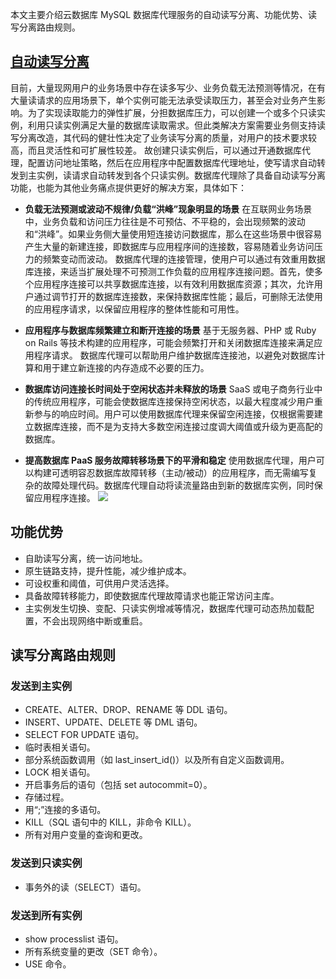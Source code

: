 本文主要介绍云数据库 MySQL 数据库代理服务的自动读写分离、功能优势、读写分离路由规则。

## [自动读写分离](id:zddxfl)
目前，大量现网用户的业务场景中存在读多写少、业务负载无法预测等情况，在有大量读请求的应用场景下，单个实例可能无法承受读取压力，甚至会对业务产生影响。为了实现读取能力的弹性扩展，分担数据库压力，可以创建一个或多个只读实例，利用只读实例满足大量的数据库读取需求。但此类解决方案需要业务侧支持读写分离改造，其代码的健壮性决定了业务读写分离的质量，对用户的技术要求较高，而且灵活性和可扩展性较差。
故创建只读实例后，可以通过开通数据库代理，配置访问地址策略，然后在应用程序中配置数据库代理地址，使写请求自动转发到主实例，读请求自动转发到各个只读实例。数据库代理除了具备自动读写分离功能，也能为其他业务痛点提供更好的解决方案，具体如下：
- **负载无法预测或波动不规律/负载“洪峰”现象明显的场景**
在互联网业务场景中，业务负载和访问压力往往是不可预估、不平稳的，会出现频繁的波动和“洪峰”。如果业务侧大量使用短连接访问数据库，那么在这些场景中很容易产生大量的新建连接，即数据库与应用程序间的连接数，容易随着业务访问压力的频繁变动而波动。
数据库代理的连接管理，使用户可以通过有效重用数据库连接，来适当扩展处理不可预测工作负载的应用程序连接问题。首先，使多个应用程序连接可以共享数据库连接，以有效利用数据库资源；其次，允许用户通过调节打开的数据库连接数，来保持数据库性能；最后，可删除无法使用的应用程序请求，以保留应用程序的整体性能和可用性。

- **应用程序与数据库频繁建立和断开连接的场景**
基于无服务器、PHP 或 Ruby on Rails 等技术构建的应用程序，可能会频繁打开和关闭数据库连接来满足应用程序请求。
数据库代理可以帮助用户维护数据库连接池，以避免对数据库计算和用于建立新连接的内存造成不必要的压力。

- **数据库访问连接长时间处于空闲状态并未释放的场景**
SaaS 或电子商务行业中的传统应用程序，可能会使数据库连接保持空闲状态，以最大程度减少用户重新参与的响应时间。用户可以使用数据库代理来保留空闲连接，仅根据需要建立数据库连接，而不是为支持大多数空闲连接过度调大阈值或升级为更高配的数据库。

- **提高数据库 PaaS 服务故障转移场景下的平滑和稳定**
使用数据库代理，用户可以构建可透明容忍数据库故障转移（主动/被动）的应用程序，而无需编写复杂的故障处理代码。数据库代理自动将读流量路由到新的数据库实例，同时保留应用程序连接。
![](https://main.qcloudimg.com/raw/a5f23e2235bc918b1a7e816c8f2c947b.png)

## 功能优势
- 自助读写分离，统一访问地址。
- 原生链路支持，提升性能，减少维护成本。
- 可设权重和阈值，可供用户灵活选择。
- 具备故障转移能力，即使数据库代理故障请求也能正常访问主库。
- 主实例发生切换、变配、只读实例增减等情况，数据库代理可动态热加载配置，不会出现网络中断或重启。

## 读写分离路由规则
### 发送到主实例
- CREATE、ALTER、DROP、RENAME 等 DDL 语句。
- INSERT、UPDATE、DELETE 等 DML 语句。
- SELECT FOR UPDATE 语句。
- 临时表相关语句。
- 部分系统函数调用（如 last_insert_id()）以及所有自定义函数调用。
- LOCK 相关语句。
- 开启事务后的语句（包括 set autocommit=0）。
- 存储过程。
- 用“;”连接的多语句。
- KILL（SQL 语句中的 KILL，非命令 KILL）。
- 所有对用户变量的查询和更改。

### 发送到只读实例
- 事务外的读（SELECT）语句。

### 发送到所有实例
- show processlist 语句。
- 所有系统变量的更改（SET 命令）。
- USE 命令。
